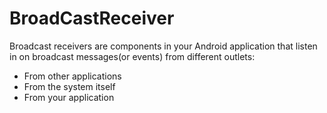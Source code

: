 # BroadCastReceiver
Broadcast receivers are components in your Android application that listen in on broadcast messages(or events) from different outlets:
 - From other applications
 - From the system itself
 - From your application
